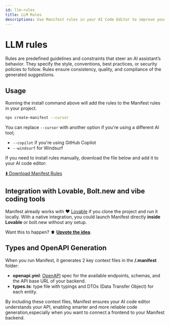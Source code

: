 ```yaml
---
id: llm-rules
title: LLM Rules
descriptions: Use Manifest rules in your AI Code Editor to improve your LLM understanding of Manifest backend.
---
```


# LLM rules

Rules are predefined guidelines and constraints that steer an AI assistant’s behavior. They specify the style, conventions, best practices, or security policies to follow. Rules ensure consistency, quality, and compliance of the generated suggestions.

## Usage

Running the install command above will add the rules to the Manifest rules in your project.

```bash
npx create-manifest --cursor
```

You can replace `--cursor` with another option if you're using a different AI tool;

- `--copilot` if you're using GitHub Copilot
- `--windsurf` for Windsurf

If you need to install rules manually, download the file below and add it to your AI code editor:

<a href="https://raw.githubusercontent.com/mnfst/rules/refs/heads/main/src/rules.md" download>
  ⬇️ Download Manifest Rules
</a>

## Integration with Lovable, Bolt.new and vibe coding tools

<div style={{ backgroundColor: '#d6ffee', padding: '1em 1em 0.1em 1em', borderRadius: '12px' }}>

Manifest already works with ❤️ [Lovable](https://lovable.dev) if you clone the project and run it locally. With a native integration, you could launch Manifest directly **inside Lovable** or bolt.new without any setup.

Want this to happen? ⬆️ **[Upvote the idea](https://lovable.featurebase.app/fr/p/manifestbuild-integration?slug=manifestbuild-integration)**.

</div>

## Types and OpenAPI Generation

When you run Manifest, it generates 2 key context files in the **/.manifest** folder:

- **openapi.yml**: [OpenAPI](https://www.openapis.org/) spec for the available endpoints, schemas, and the API base URL of your backend.
- **types.ts**: type file with typings and DTOs (Data Transfer Object) for each entity.

By including these context files, Manifest ensures your AI code editor understands your API, enabling smarter and more reliable code generation,especially when you want to connect a frontend to your Manifest backend.
